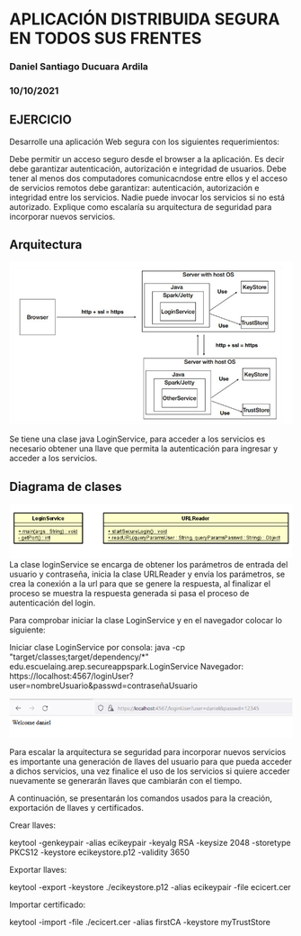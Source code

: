 # APLICACIÓN DISTRIBUIDA SEGURA EN TODOS SUS FRENTES
### Daniel Santiago Ducuara Ardila
### 10/10/2021

## EJERCICIO
Desarrolle una aplicación Web segura con los siguientes requerimientos:

Debe permitir un acceso seguro desde el browser a la aplicación. Es decir debe garantizar autenticación, autorización e integridad de usuarios.
Debe tener al menos dos computadores comunicacndose entre ellos y el acceso de servicios remotos debe garantizar: autenticación, autorización e integridad entre los servicios. Nadie puede invocar los servicios si no está autorizado.
Explique como escalaría su arquitectura de seguridad para incorporar nuevos servicios.

## Arquitectura
![Design Arquitectura](images/arc.PNG "Arquitectura")<br>

Se tiene una clase java LoginService, para acceder a los servicios es necesario obtener una llave que permita la autenticación para ingresar y acceder a
los servicios.

## Diagrama de clases

![diagram diagram](images/diagrama.PNG "diagram")<br>
La clase loginService se encarga de obtener los parámetros de entrada del usuario y contraseña, inicia la clase URLReader y envía
los parámetros, se crea la conexión a la url para que se genere la respuesta, al finalizar el proceso se muestra la respuesta generada
si pasa el proceso de autenticación del login.

Para comprobar iniciar la clase LoginService y en el navegador colocar lo siguiente:

Iniciar clase LoginService por consola:
java -cp "target/classes;target/dependency/*" edu.escuelaing.arep.secureappspark.LoginService
Navegador:
https://localhost:4567/loginUser?user=nombreUsuario&passwd=contraseñaUsuario

![login login](images/login.PNG "login")<br>


Para escalar la arquitectura se seguridad para incorporar nuevos servicios es importante una generación de llaves del usuario para que 
pueda acceder a dichos servicios, una vez finalice el uso de los servicios si quiere acceder nuevamente se generarán llaves que cambiarán 
con el tiempo.

A continuación, se presentarán los comandos usados para la creación, exportación de llaves y certificados.

Crear llaves:

keytool -genkeypair -alias ecikeypair -keyalg RSA -keysize 2048 -storetype PKCS12 -keystore ecikeystore.p12 -validity 3650

Exportar llaves:

keytool -export -keystore ./ecikeystore.p12 -alias ecikeypair -file ecicert.cer

Importar certificado:

keytool -import -file ./ecicert.cer -alias firstCA -keystore myTrustStore


